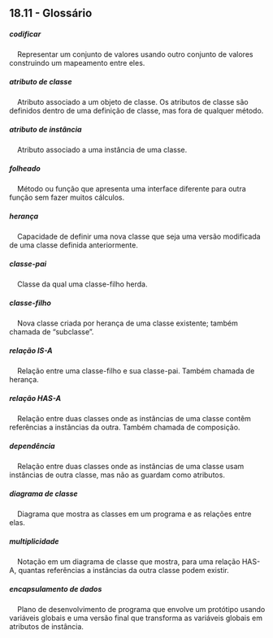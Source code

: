## 18.11 - Glossário


##### codificar
&nbsp;&nbsp;&nbsp;&nbsp;Representar um conjunto de valores usando outro conjunto de valores construindo um mapeamento entre eles.

##### atributo de classe
&nbsp;&nbsp;&nbsp;&nbsp;Atributo associado a um objeto de classe. Os atributos de classe são definidos dentro de uma definição de classe, mas fora de qualquer método.

##### atributo de instância
&nbsp;&nbsp;&nbsp;&nbsp;Atributo associado a uma instância de uma classe.

##### folheado
&nbsp;&nbsp;&nbsp;&nbsp;Método ou função que apresenta uma interface diferente para outra função sem fazer muitos cálculos.

##### herança
&nbsp;&nbsp;&nbsp;&nbsp;Capacidade de definir uma nova classe que seja uma versão modificada de uma classe definida anteriormente.

##### classe-pai
&nbsp;&nbsp;&nbsp;&nbsp;Classe da qual uma classe-filho herda.

##### classe-filho
&nbsp;&nbsp;&nbsp;&nbsp;Nova classe criada por herança de uma classe existente; também chamada de “subclasse”.

##### relação IS-A
&nbsp;&nbsp;&nbsp;&nbsp;Relação entre uma classe-filho e sua classe-pai. Também chamada de herança.

##### relação HAS-A
&nbsp;&nbsp;&nbsp;&nbsp;Relação entre duas classes onde as instâncias de uma classe contêm referências a instâncias da outra. Também chamada de composição.

##### dependência
&nbsp;&nbsp;&nbsp;&nbsp;Relação entre duas classes onde as instâncias de uma classe usam instâncias de outra classe, mas não as guardam como atributos.

##### diagrama de classe
&nbsp;&nbsp;&nbsp;&nbsp;Diagrama que mostra as classes em um programa e as relações entre elas.

##### multiplicidade
&nbsp;&nbsp;&nbsp;&nbsp;Notação em um diagrama de classe que mostra, para uma relação HAS-A, quantas referências a instâncias da outra classe podem existir.

##### encapsulamento de dados
&nbsp;&nbsp;&nbsp;&nbsp;Plano de desenvolvimento de programa que envolve um protótipo usando variáveis globais e uma versão final que transforma as variáveis globais em atributos de instância.


